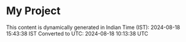 # My Project

This content is dynamically generated in Indian Time (IST): 2024-08-18 15:43:38 IST
Converted to UTC: 2024-08-18 10:13:38 UTC
